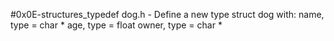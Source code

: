 #0x0E-structures_typedef
dog.h - Define a new type struct dog with: name, type = char *
                                           age, type = float
                                           owner, type = char *
